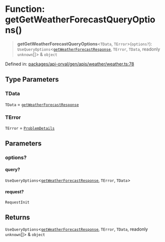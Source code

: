 # Function: getGetWeatherForecastQueryOptions()

> **getGetWeatherForecastQueryOptions**\<`TData`, `TError`\>(`options?`): `UseQueryOptions`\<[`getWeatherForecastResponse`](../type-aliases/getWeatherForecastResponse.md), `TError`, `TData`, readonly `unknown`[]\> & `object`

Defined in: [packages/api-orval/gen/apis/weather/weather.ts:78](https://github.com/the-inconvenience-store/mono-example/blob/77ed7dd80da67d5d4a2bd8320e638952ed491201/packages/api-orval/gen/apis/weather/weather.ts#L78)

## Type Parameters

### TData

`TData` = [`getWeatherForecastResponse`](../type-aliases/getWeatherForecastResponse.md)

### TError

`TError` = [`ProblemDetails`](../interfaces/ProblemDetails.md)

## Parameters

### options?

#### query?

`UseQueryOptions`\<[`getWeatherForecastResponse`](../type-aliases/getWeatherForecastResponse.md), `TError`, `TData`\>

#### request?

`RequestInit`

## Returns

`UseQueryOptions`\<[`getWeatherForecastResponse`](../type-aliases/getWeatherForecastResponse.md), `TError`, `TData`, readonly `unknown`[]\> & `object`
